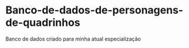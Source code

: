 # Banco-de-dados-de-personagens-de-quadrinhos
Banco de dados criado para minha atual especialização
